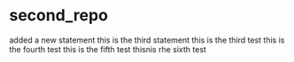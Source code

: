 # second_repo

added a new statement
this is the third statement
this is the third test 
this is the fourth test
this is the fifth test
thisnis rhe sixth test
